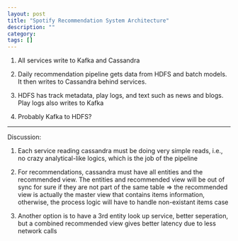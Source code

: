 ```yaml
---
layout: post
title: "Spotify Recommendation System Architecture" 
description: ""
category: 
tags: []
---
```


1. All services write to Kafka and Cassandra

2. Daily recommendation pipeline gets data from HDFS and batch models. It then writes to Cassandra behind services.

3. HDFS has track metadata, play logs, and text such as news and blogs. Play logs also writes to Kafka

4. Probably Kafka to HDFS? 

---
Discussion:


1. Each service reading cassandra must be doing very simple reads, i.e., no crazy analytical-like logics, which is the job of the pipeline


2. For recommendations, cassandra must have all entities and the recommended view. The entities and recommended view will be out of sync for
sure if they are not part of the same table => the recommended view is actually the master view that contains items information, otherwise,
the process logic will have to handle non-existant items case


3. Another option is to have a 3rd entity look up service, better seperation, but a combined recommended view gives better latency due to
less network calls

